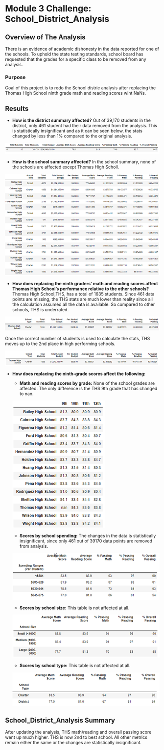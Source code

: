 
# Module 3 Challenge: School_District_Analysis

## Overview of The Analysis
There is an evidence of academic dishonesty in the data reported for one of the schools. To uphold the state testing standards, school board has requested that the grades for a specific class to be removed from any analysis.

### Purpose
Goal of this project is to redo the School distric analysis after replacing the Thomas High School ninth grade math and reading scores wiht NaNs.
## Results
* **How is the district summary affected?**
Out of 39,170 students in the district, only 461 student had their data removed from the analysis. This is statistically insignificant and as it can be seen below, the stats changed by less than 1% compared to the original analysis.

![Updated_district_Analysis](/Resources/updated_district_summary.png)

* **How is the school summary affected?**
In the school summary, none of the schools are affected except Thomas High Scholl.

![Updated_school_Analysis](/Resources/updated_school_summary.png)

* **How does replacing the ninth graders’ math and reading scores affect Thomas High School’s performance relative to the other schools?**
Thomas High School,THS, has a total of 1635 students. Since 461 data points are missing, the THS stats are much lower than reality since all the calculation assumed all the data is available. So compared to other schools, THS is underrated.

![THS_summary_including_all_students](/Resources/THS_summary_total_students.png)

Once the correct number of students is used to calculate the stats, THS moves up to the 2nd place in high performing schools. 

![THS_summary_including_correct_students](/Resources/THS_summary_correct_students.png)


* **How does replacing the ninth-grade scores affect the following:**
    * **Math and reading scores by grade:**
    None of the school grades are affected. The only difference is the THS 9th grade that has changed to nan.
    
    ![Updated_school_grade](/Resources/Updated_school_grade.png)
    * **Scores by school spending:**
    The changes in the data is statistically insignificant, since only 461 out of 39170 data points are removed from analysis.
    
    ![Updated_school_spendings](/Resources/Updated_school_spendings.png)

    * **Scores by school size:**
    This table is not affected at all. 
    
     ![Updated_school_size](/Resources/Updated_school_size.png)
    * **Scores by school type:**
    This table is not affected at all. 
    
    ![Updated_school_type](/Resources/Updated_school_type.png)

## School_District_Analysis Summary

After updating the analysis, THS math/reading and overall passing score went up much higher. 
THS is now 2nd to best school. 
All other metrics remain either the same or the changes are statistically insignificant.
